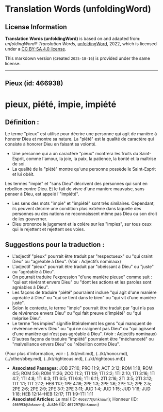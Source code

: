 # Translation Words (unfoldingWord)

## License Information

**Translation Words (unfoldingWord)** is based on and adapted from: _unfoldingWord® Translation Words_, [unfoldingWord](https://unfoldingword.org/utw), 2022, which is licensed under a [CC BY-SA 4.0 license](https://creativecommons.org/licenses/by-sa/4.0/legalcode.en).

This markdown version (created `2025-10-16`) is provided under the same license.



--------------------------------

## Pieux (id: 466938)

pieux, piété, impie, impiété
============================

Définition :
------------

Le terme "pieux" est utilisé pour décrire une personne qui agit de manière à honorer Dieu et montre sa nature. La "piété" est la qualité de caractère qui consiste à honorer Dieu en faisant sa volonté.

* Une personne qui a un caractère "pieux" montrera les fruits du Saint\-Esprit, comme l'amour, la joie, la paix, la patience, la bonté et la maîtrise de soi.
* La qualité de la "piété" montre qu'une personne possède le Saint\-Esprit et lui obéit.

Les termes "impie" et "sans Dieu" décrivent des personnes qui sont en rébellion contre Dieu. Et le fait de vivre d'une manière mauvaise, sans penser à Dieu, est appelé l'"impiété".

* Les sens des mots "impie" et "impiété" sont très similaires. Cependant, ils peuvent décrire une condition plus extrême dans laquelle des personnes ou des nations ne reconnaissent même pas Dieu ou son droit de les gouverner.
* Dieu prononce le jugement et la colère sur les "impies", sur tous ceux qui le rejettent et rejettent ses voies.

Suggestions pour la traduction :
--------------------------------

* L'adjectif "pieux" pourrait être traduit par "respectueux" ou "qui craint Dieu" ou "agréable à Dieu". (Voir : Adjectifs nominaux)
* L'adjectif "pieux" pourrait être traduit par "obéissant à Dieu" ou "juste" ou "agréable à Dieu".
* On pourrait traduire l'expression "d'une manière pieuse" comme suit : "qui est révérant envers Dieu" ou "dont les actions et les paroles sont agréables à Dieu".
* Les façons de traduire "piété" pourraient inclure "qui agit d'une manière agréable à Dieu" ou "qui se tient dans le bien" ou "qui vit d'une manière juste".
* Selon le contexte, le terme "impie" pourrait être traduit par "qui n’a pas de révérence envers Dieu" ou "qui fait preuve d'impiété" ou "qui méprise Dieu".
* Le terme "les impies" signifie littéralement les gens "qui manquent de révérence envers Dieu" ou "qui ne craignent pas Dieu" ou "qui agissent d'une manière qui n’est pas agréable à Dieu". (Voir : Adjectifs nominaux)
* D'autres façons de traduire "impiété" pourraient être "méchanceté" ou "malveillance envers Dieu" ou "rébellion contre Dieu".

(Pour plus d’information, voir : (../kt/evil.md), (../kt/honor.md), (../other/obey.md), (../kt/righteous.md), (../kt/righteous.md))

* **Associated Passages:** JOB 27:10; PRO 11:9; ACT 3:12; ROM 1:18; ROM 4:5; ROM 5:6; ROM 11:26; 2CO 11:2; 1TI 1:9; 1TI 2:2; 1TI 2:10; 1TI 3:16; 1TI 4:7; 1TI 4:8; 1TI 6:3; 1TI 6:5; 1TI 6:6; 1TI 6:11; 2TI 2:16; 2TI 3:5; 2TI 3:12; TIT 1:1; TIT 2:12; HEB 11:7; 1PE 4:18; 2PE 1:3; 2PE 1:6; 2PE 1:7; 2PE 2:5; 2PE 2:6; 2PE 2:9; 2PE 3:7; 2PE 3:11; JUD 1:4; JUD 1:15; JUD 1:16; JUD 1:18; HEB 12:14–HEB 12:17; 1TI 1:9–1TI 1:11
* **Associated Articles:** Le mal (ID: `466877@Unknown`); Honneur (ID: `466993@Unknown`); Juste (ID: `467297@Unknown`)


